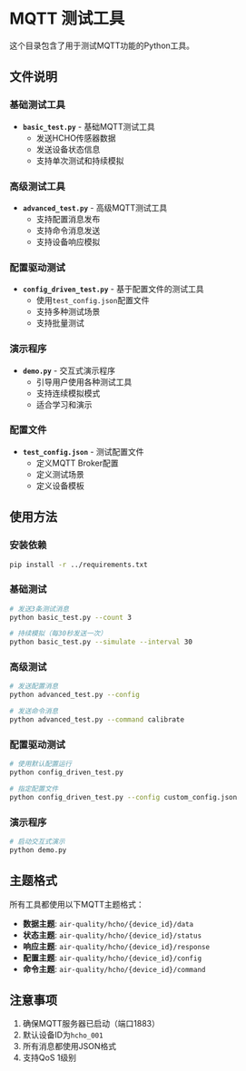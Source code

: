 # MQTT 测试工具

这个目录包含了用于测试MQTT功能的Python工具。

## 文件说明

### 基础测试工具
- **`basic_test.py`** - 基础MQTT测试工具
  - 发送HCHO传感器数据
  - 发送设备状态信息
  - 支持单次测试和持续模拟

### 高级测试工具
- **`advanced_test.py`** - 高级MQTT测试工具
  - 支持配置消息发布
  - 支持命令消息发送
  - 支持设备响应模拟

### 配置驱动测试
- **`config_driven_test.py`** - 基于配置文件的测试工具
  - 使用`test_config.json`配置文件
  - 支持多种测试场景
  - 支持批量测试

### 演示程序
- **`demo.py`** - 交互式演示程序
  - 引导用户使用各种测试工具
  - 支持连续模拟模式
  - 适合学习和演示

### 配置文件
- **`test_config.json`** - 测试配置文件
  - 定义MQTT Broker配置
  - 定义测试场景
  - 定义设备模板

## 使用方法

### 安装依赖
```bash
pip install -r ../requirements.txt
```

### 基础测试
```bash
# 发送3条测试消息
python basic_test.py --count 3

# 持续模拟（每30秒发送一次）
python basic_test.py --simulate --interval 30
```

### 高级测试
```bash
# 发送配置消息
python advanced_test.py --config

# 发送命令消息
python advanced_test.py --command calibrate
```

### 配置驱动测试
```bash
# 使用默认配置运行
python config_driven_test.py

# 指定配置文件
python config_driven_test.py --config custom_config.json
```

### 演示程序
```bash
# 启动交互式演示
python demo.py
```

## 主题格式

所有工具都使用以下MQTT主题格式：

- **数据主题**: `air-quality/hcho/{device_id}/data`
- **状态主题**: `air-quality/hcho/{device_id}/status`
- **响应主题**: `air-quality/hcho/{device_id}/response`
- **配置主题**: `air-quality/hcho/{device_id}/config`
- **命令主题**: `air-quality/hcho/{device_id}/command`

## 注意事项

1. 确保MQTT服务器已启动（端口1883）
2. 默认设备ID为`hcho_001`
3. 所有消息都使用JSON格式
4. 支持QoS 1级别

